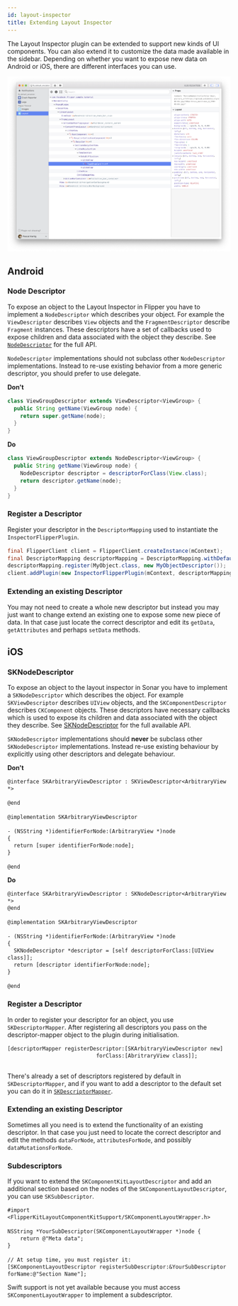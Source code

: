 ```yaml
---
id: layout-inspector
title: Extending Layout Inspector
---
```


The Layout Inspector plugin can be extended to support new kinds of UI components. You can also extend it to customize the data made available in the sidebar.
Depending on whether you want to expose new data on Android or iOS, there are different interfaces you can use.

![Layout Inspector](/docs/assets/layoutinspector.png)

## Android

### Node Descriptor
To expose an object to the Layout Inspector in Flipper you have to implement a `NodeDescriptor` which describes your object. For example the `ViewDescriptor` describes `View` objects and the `FragmentDescriptor` describe `Fragment` instances. These descriptors have a set of callbacks used to expose children and data associated with the object they describe. See [`NodeDescriptor`](https://github.com/facebook/flipper/blob/b0d2983bd440dc41ec67089e11acd394e6566b8f/android/src/main/java/com/facebook/flipper/plugins/inspector/NodeDescriptor.java) for the full API.

`NodeDescriptor` implementations should not subclass other `NodeDescriptor` implementations. Instead to re-use existing behavior from a more generic descriptor, you should prefer to use delegate.

**Don't**

```java
class ViewGroupDescriptor extends ViewDescriptor<ViewGroup> {
  public String getName(ViewGroup node) {
    return super.getName(node);
  }
}
```

**Do**

```java
class ViewGroupDescriptor extends NodeDescriptor<ViewGroup> {
  public String getName(ViewGroup node) {
    NodeDescriptor descriptor = descriptorForClass(View.class);
    return descriptor.getName(node);
  }
}
```

### Register a Descriptor

Register your descriptor in the `DescriptorMapping` used to instantiate the `InspectorFlipperPlugin`.

```java
final FlipperClient client = FlipperClient.createInstance(mContext);
final DescriptorMapping descriptorMapping = DescriptorMapping.withDefaults();
descriptorMapping.register(MyObject.class, new MyObjectDescriptor());
client.addPlugin(new InspectorFlipperPlugin(mContext, descriptorMapping));
```

### Extending an existing Descriptor

You may not need to create a whole new descriptor but instead you may just want to change extend an existing one to expose some new piece of data. In that case just locate the correct descriptor and edit its `getData`, `getAttributes` and perhaps `setData` methods.

## iOS

### SKNodeDescriptor

To expose an object to the layout inspector in Sonar you have to implement a `SKNodeDescriptor` which describes the object. For example `SKViewDescriptor` describes `UIView` objects, and the `SKComponentDescriptor` describes `CKComponent` objects. These descriptors have necessary callbacks which is used to expose its children and data associated with the object they describe. See [SKNodeDescriptor](https://github.com/facebook/flipper/blob/b0d2983bd440dc41ec67089e11acd394e6566b8f/iOS/Plugins/FlipperKitLayoutPlugin/FlipperKitLayoutPlugin/SKNodeDescriptor.h) for the full available API.

`SKNodeDescriptor` implementations should **never** be subclass other `SKNodeDescriptor` implementations. Instead re-use existing behaviour by explicitly using other descriptors and delegate behaviour.

**Don't**

```objc
@interface SKArbitraryViewDescriptor : SKViewDescriptor<ArbitraryView *>

@end

@implementation SKArbitraryViewDescriptor

- (NSString *)identifierForNode:(ArbitraryView *)node 
{
  return [super identifierForNode:node];
}

@end
```


**Do**

```objc
@interface SKArbitraryViewDescriptor : SKNodeDescriptor<ArbitraryView *>
@end

@implementation SKArbitraryViewDescriptor

- (NSString *)identifierForNode:(ArbitraryView *)node 
{
  SKNodeDescriptor *descriptor = [self descriptorForClass:[UIView class]];
  return [descriptor identifierForNode:node];
}

@end
```

### Register a Descriptor

In order to register your descriptor for an object, you use `SKDescriptorMapper`. After registering all descriptors you pass on the descriptor-mapper object to the plugin during initialisation.

```objc
[descriptorMapper registerDescriptor:[SKArbitraryViewDescriptor new]
                            forClass:[AbritraryView class]];
                                           
```

There's already a set of descriptors registered by default in
`SKDescriptorMapper`, and if you want to add a descriptor to the default set
you can do it in [`SKDescriptorMapper`](https://github.com/facebook/flipper/blob/b0d2983bd440dc41ec67089e11acd394e6566b8f/iOS/Plugins/FlipperKitLayoutPlugin/FlipperKitLayoutPlugin/SKDescriptorMapper.mm).

### Extending an existing Descriptor

Sometimes all you need is to extend the functionality of an existing descriptor. In that case you just need to locate the correct descriptor and edit the methods `dataForNode`, `attributesForNode`, and possibly `dataMutationsForNode`.


### Subdescriptors

If you want to extend the `SKComponentKitLayoutDescriptor` and add an additional section based on the nodes of the `SKComponentLayoutDescriptor`, you can use `SKSubDescriptor`.

```objc
#import <FlipperKitLayoutComponentKitSupport/SKComponentLayoutWrapper.h>

NSString *YourSubDescriptor(SKComponentLayoutWrapper *)node {
	return @"Meta data";
}

// At setup time, you must register it:
[SKComponentLayoutDescriptor registerSubDescriptor:&YourSubDescriptor forName:@"Section Name"];
```

Swift support is not yet available because you must access `SKComponentLayoutWrapper` to implement a subdescriptor.
